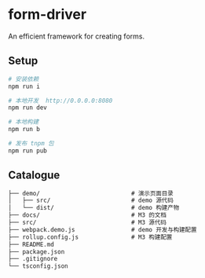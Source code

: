 # form-driver


An efficient framework for creating forms.

<!-- [使用文档](https://web.hupan.com/m3/index.html) -->

## Setup

``` bash
# 安装依赖
npm run i

# 本地开发  http://0.0.0.0:8080
npm run dev

# 本地构建
npm run b

# 发布 tnpm 包
npm run pub
```

## Catalogue

``` md
├── demo/                          # 演示页面目录
│   ├── src/                       # demo 源代码
│   └── dist/                      # demo 构建产物
├── docs/                          # M3 的文档
├── src/                           # M3 源代码
├── webpack.demo.js                # demo 开发与构建配置
├── rollup.config.js               # M3 构建配置
├── README.md
├── package.json
├── .gitignore
└── tsconfig.json
```
